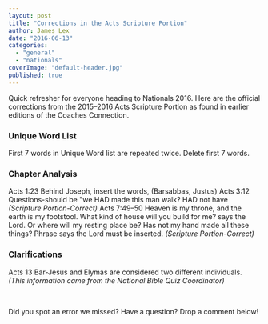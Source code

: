 ```yaml
---
layout: post
title: "Corrections in the Acts Scripture Portion"
author: James Lex
date: "2016-06-13"
categories: 
  - "general"
  - "nationals"
coverImage: "default-header.jpg"
published: true
---
```


Quick refresher for everyone heading to Nationals 2016. Here are the official corrections from the 2015–2016 Acts Scripture Portion as found in earlier editions of the Coaches Connection.

### Unique Word List

First 7 words in Unique Word list are repeated twice. Delete first 7 words.

### Chapter Analysis

Acts 1:23 Behind Joseph, insert the words, (Barsabbas, Justus) Acts 3:12 Questions-should be "we HAD made this man walk? HAD not have _(Scripture Portion-Correct)_ Acts 7:49–50 Heaven is my throne, and the earth is my footstool. What kind of house will you build for me? says the Lord. Or where will my resting place be? Has not my hand made all these things? Phrase says the Lord must be inserted. _(Scripture Portion-Correct)_

### Clarifications

Acts 13 Bar-Jesus and Elymas are considered two different individuals. _(This information came from the National Bible Quiz Coordinator)_

 

Did you spot an error we missed? Have a question? Drop a comment below!

